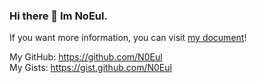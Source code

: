 ### Hi there 👋 Im NoEul.

If you want more information, you can visit [my document](NoEul.md)!

My GitHub: https://github.com/N0Eul <br/>
My Gists: https://gist.github.com/N0Eul <br/>
